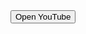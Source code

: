 <!DOCTYPE html>
<html lang="en">
<head>
  <meta charset="UTF-8">
  <meta name="viewport" content="width=device-width, initial-scale=1.0">
  <title>버튼</title>
</head>
<body>
  <button id="openButton">Open YouTube</button>
  <script src="script.js"></script>
</body>
</html>
